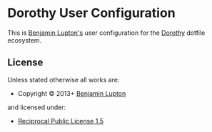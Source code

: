 # Dorothy User Configuration

This is [Benjamin Lupton's](https://balupton.com) user configuration for the [Dorothy](https://github.com/bevry/dorothy) dotfile ecosystem.

<!-- LICENSE/ -->

<h2>License</h2>

Unless stated otherwise all works are:

<ul><li>Copyright &copy; 2013+ <a href="https://balupton.com">Benjamin Lupton</a></li></ul>

and licensed under:

<ul><li><a href="http://spdx.org/licenses/RPL-1.5.html">Reciprocal Public License 1.5</a></li></ul>

<!-- /LICENSE -->
